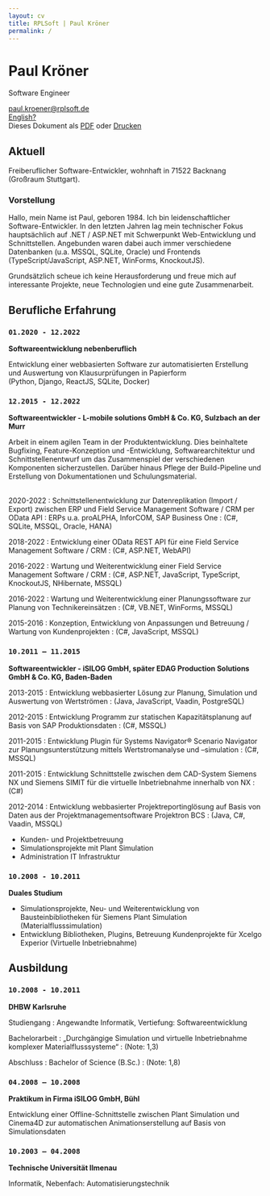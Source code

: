 ```yaml
---
layout: cv
title: RPLSoft | Paul Kröner
permalink: /
---
```


# Paul Kröner
  Software Engineer

<div id="webaddress">
	<div>
		<a href="mailto:paul.kroener@rplsoft.de">paul.kroener@rplsoft.de</a>
	</div>
	<div id="links">
		<div>
			<a href="/en">English?</a>
		</div>
		<div>
			Dieses Dokument als 
			<a href="/assets/pdf/cv-kroener-de.pdf">PDF</a> oder 
			<a href="javascript:if(window.print)window.print()">Drucken</a>
		</div>
	</div>
</div>

## Aktuell

Freiberuflicher Software-Entwickler, wohnhaft in 71522 Backnang (Großraum Stuttgart).

### Vorstellung

Hallo, mein Name ist Paul, geboren 1984. Ich bin leidenschaftlicher Software-Entwickler. In den letzten Jahren lag mein technischer Fokus hauptsächlich auf .NET / ASP.NET mit Schwerpunkt Web-Entwicklung und Schnittstellen. Angebunden waren dabei auch immer verschiedene Datenbanken (u.a. MSSQL, SQLite, Oracle) und Frontends (TypeScript/JavaScript, ASP.NET, WinForms, KnockoutJS).

Grundsätzlich scheue ich keine Herausforderung und freue mich auf interessante Projekte, neue Technologien und eine gute Zusammenarbeit.

## Berufliche&nbsp;Erfahrung

### `01.2020 - 12.2022`
**Softwareentwicklung nebenberuflich**

Entwicklung einer webbasierten Software zur automatisierten Erstellung und Auswertung von Klausurprüfungen in Papierform\
(Python, Django, ReactJS, SQLite, Docker)

### `12.2015 - 12.2022`
**Softwareentwickler - L-mobile solutions GmbH & Co. KG, Sulzbach an der Murr**

Arbeit in einem agilen Team in der Produktentwicklung. Dies beinhaltete Bugfixing, Feature-Konzeption und -Entwicklung, Softwarearchitektur und Schnittstellenentwurf um das Zusammenspiel der verschiedenen Komponenten sicherzustellen. Darüber hinaus Pflege der Build-Pipeline und Erstellung von Dokumentationen und Schulungsmaterial.

<br>
2020-2022
: Schnittstellenentwicklung zur Datenreplikation (Import / Export) zwischen ERP und Field Service Management Software / CRM per OData API
: ERPs u.a. proALPHA, InforCOM, SAP Business One
: (C#, SQLite, MSSQL, Oracle, HANA)

2018-2022
: Entwicklung einer OData REST API für eine Field Service Management Software / CRM
: (C#, ASP.NET, WebAPI)

2016-2022
: Wartung und Weiterentwicklung einer Field Service Management Software / CRM
: (C#, ASP.NET, JavaScript, TypeScript, KnockoutJS, NHibernate, MSSQL)

2016-2022
: Wartung und Weiterentwicklung einer Planungssoftware zur Planung von Technikereinsätzen
: (C#, VB.NET, WinForms, MSSQL)

2015-2016
: Konzeption, Entwicklung von Anpassungen und Betreuung / Wartung von Kundenprojekten
: (C#, JavaScript, MSSQL)

### `10.2011 – 11.2015`
**Softwareentwickler - iSILOG GmbH, später EDAG Production Solutions GmbH & Co. KG, Baden-Baden**

2013-2015
: Entwicklung webbasierter Lösung zur Planung, Simulation und Auswertung von Wertströmen
: (Java, JavaScript, Vaadin, PostgreSQL)

2012-2015
: Entwicklung Programm zur statischen Kapazitätsplanung auf Basis von SAP Produktionsdaten
: (C#, MSSQL)

2011-2015
: Entwicklung Plugin für Systems Navigator&reg; Scenario Navigator zur Planungsunterstützung mittels Wertstromanalyse und –simulation 
: (C#, MSSQL)

2011-2015
: Entwicklung Schnittstelle zwischen dem CAD-System Siemens NX und Siemens SIMIT für die virtuelle Inbetriebnahme innerhalb von NX 
: (C#)

2012-2014
: Entwicklung webbasierter Projektreportinglösung auf Basis von Daten aus der Projektmanagementsoftware Projektron BCS 
: (Java, C#, Vaadin, MSSQL)

- Kunden- und Projektbetreuung
- Simulationsprojekte mit Plant Simulation
- Administration IT Infrastruktur

### `10.2008 - 10.2011`
**Duales Studium**

- Simulationsprojekte, Neu- und Weiterentwicklung von Bausteinbibliotheken für Siemens Plant Simulation (Materialflusssimulation)
- Entwicklung Bibliotheken, Plugins, Betreuung Kundenprojekte für
Xcelgo Experior (Virtuelle Inbetriebnahme)

## Ausbildung

### `10.2008 - 10.2011`
**DHBW Karlsruhe**

Studiengang
: Angewandte Informatik, Vertiefung: Softwareentwicklung

Bachelorarbeit
: &bdquo;Durchgängige Simulation und virtuelle Inbetriebnahme komplexer Materialflusssysteme&ldquo;
: (Note: 1,3)

Abschluss
: Bachelor of Science (B.Sc.)
: (Note: 1,8)

### `04.2008 – 10.2008`
**Praktikum in Firma iSILOG GmbH, Bühl**

Entwicklung einer Offline-Schnittstelle zwischen Plant Simulation und Cinema4D zur automatischen Animationserstellung auf Basis von Simulationsdaten

### `10.2003 – 04.2008`
**Technische Universität Ilmenau**

Informatik, Nebenfach: Automatisierungstechnik
